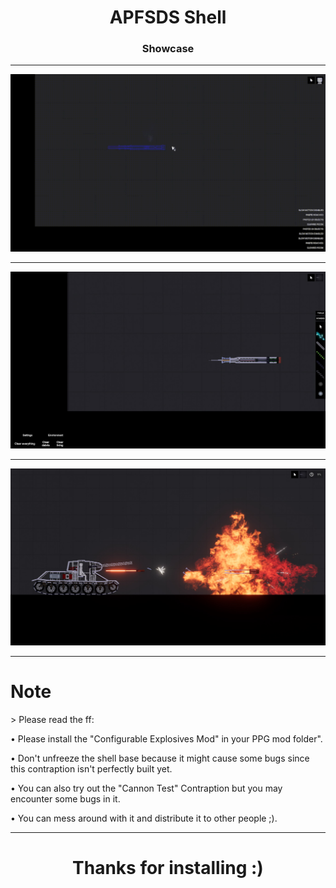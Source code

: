 <h1 align="center">APFSDS Shell</h1>

<h3 align="center">Showcase</h3>

___
<p align="center"><img src="showcase\APFSDS Shell.gif"></p>

___
<p align="center"><img src="showcase\shell.jpg"></p>

___
<p align="center"><img src="showcase\impact.jpg"></p>

___

<h1>Note</h1>
> Please read the ff:

• Please install the "Configurable Explosives Mod" in your PPG mod folder".

• Don't unfreeze the shell base because it might cause some bugs since this contraption isn't perfectly built yet.

• You can also try out the "Cannon Test" Contraption but you may encounter some bugs in it.

• You can mess around with it and distribute it to other people ;).

___

<h1 align="center">Thanks for installing :)</h1>
